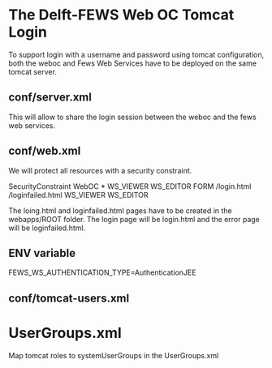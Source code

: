 # The Delft-FEWS Web OC Tomcat Login

To support login with a username and password using tomcat configuration, both the weboc and Fews Web Services have to be deployed on the same tomcat server.


## conf/server.xml

<Valve className="org.apache.catalina.authenticator.SingleSignOn" />

This will allow to share the login session between the weboc and the fews web services.

## conf/web.xml

We will protect all resources with a security constraint. 

<security-constraint>
             <display-name>SecurityConstraint</display-name>
            <web-resource-collection>
                  <web-resource-name>WebOC</web-resource-name>
                 <url-pattern>*</url-pattern>
         </web-resource-collection>
            <auth-constraint>
                  <role-name>WS_VIEWER</role-name>
                  <role-name>WS_EDITOR</role-name>
            </auth-constraint>
       </security-constraint>
      <login-config>
            <auth-method>FORM</auth-method>
         <form-login-config>
                  <form-login-page>/login.html</form-login-page>
                 <form-error-page>/loginfailed.html</form-error-page>
          </form-login-config>
     </login-config>
     <security-role>
        <role-name>WS_VIEWER</role-name>
    </security-role>
     <security-role>
        <role-name>WS_EDITOR</role-name>
    </security-role>


The loing.html and loginfailed.html pages have to be created in the webapps/ROOT folder.
The login page will be login.html and the error page will be loginfailed.html.

## ENV variable

FEWS_WS_AUTHENTICATION_TYPE=AuthenticationJEE

## conf/tomcat-users.xml

<tomcat-users xmlns="http://tomcat.apache.org/xml"
xmlns:xsi="http://www.w3.org/2001/XMLSchema-instance"
xsi:schemaLocation="http://tomcat.apache.org/xml tomcat-users.xsd"
version="1.0">

  <role rolename="WS_VIEWER"/>
  <role rolename="WS_EDITOR"/>
  <user username="viewer" password="viewer" roles="WS_VIEWER"/>
  <user username="editor" password="editor" roles="WS_VIEWER,WS_EDITOR"/>
</tomcat-users>


# UserGroups.xml

Map tomcat roles to systemUserGroups in the UserGroups.xml

<?xml version="1.0" encoding="UTF-8"?>
<userGroups xmlns="http://www.wldelft.nl/fews" xmlns:xsi="http://www.w3.org/2001/XMLSchema-instance" xsi:schemaLocation="http://www.wldelft.nl/fews http://fews.wldelft.nl/schemas/version1.0/userGroups.xsd">
	<userGroup id="WS_VIEWER">
		<systemUserGroup id="WS_VIEWER"/>
	</userGroup>
	<userGroup id="WS_EDITOR">
		<systemUserGroup id="WS_EDITOR"/>
	</userGroup>
</userGroups>

